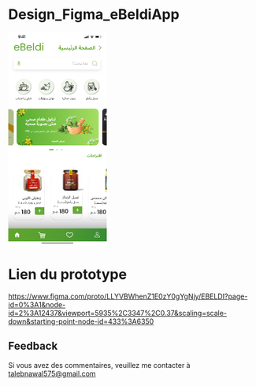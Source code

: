 # Design_Figma_eBeldiApp

<p >
  <img width="200" src="https://github.com/TalebNawal/Design_Figma_eBeldiApp/blob/main/Home%20screen-1.jpg" >
</p>

# Lien du prototype
    
https://www.figma.com/proto/LLYVBWhenZ1E0zY0gYgNjy/EBELDI?page-id=0%3A1&node-id=2%3A12437&viewport=5935%2C3347%2C0.37&scaling=scale-down&starting-point-node-id=433%3A6350

## Feedback

Si vous avez des commentaires, veuillez me contacter à talebnawal575@gmail.com
